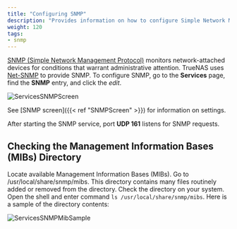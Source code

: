 ```yaml
---
title: "Configuring SNMP"
description: "Provides information on how to configure Simple Network Management Protocol (SNMP) on your TrueNAS."
weight: 120
tags:
- snmp
---
```


[SNMP (Simple Network Management Protocol)](https://tools.ietf.org/html/rfc1157) monitors network-attached devices for conditions that warrant administrative attention.
TrueNAS uses [Net-SNMP](https://sourceforge.net/projects/net-snmp/) to provide SNMP.
To configure SNMP, go to the **Services** page, find the **SNMP** entry, and click the <i class="material-icons" aria-hidden="true" title="Configure">edit</i>.

![ServicesSNMPScreen](/images/CORE/Services/ServicesSNMPScreen.png "SNMP Service Options")

See [SNMP screen]({{< ref "SNMPScreen" >}}) for information on settings.

After starting the SNMP service, port **UDP 161** listens for SNMP requests.

## Checking the Management Information Bases (MIBs) Directory

Locate available Management Information Bases (MIBs). Go to <file>/usr/local/share/snmp/mibs</file>. This directory contains many files routinely added or removed from the directory. Check the directory on your system. Open the shell and enter command `ls /usr/local/share/snmp/mibs`.
Here is a sample of the directory contents:

![ServicesSNMPMibSample](/images/CORE/Services/ServicesSNMPMibSample.png "Services SNMP Mib Sample")
